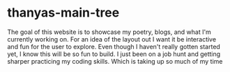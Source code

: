 # thanyas-main-tree
The goal of this website is to showcase my poetry, blogs, and what I'm currently working on. 
For an idea of the layout out I want it be interactive and fun for the user to explore.
Even though I haven't really gotten started yet, I know this will be so fun to build.
I just been on a job hunt and getting sharper practicing my coding skills. 
Which is taking up so much of my time 